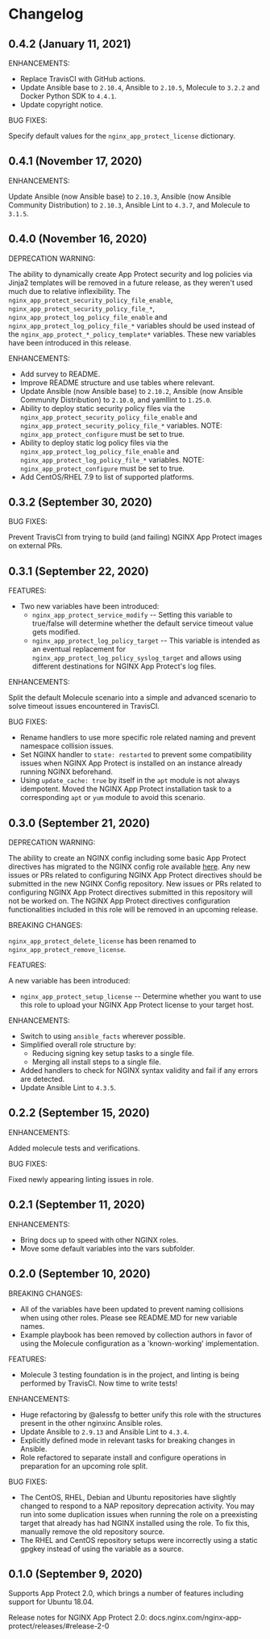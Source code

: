 # Changelog

## 0.4.2 (January 11, 2021)

ENHANCEMENTS:

*   Replace TravisCI with GitHub actions.
*   Update Ansible base to `2.10.4`, Ansible to `2.10.5`, Molecule to `3.2.2` and Docker Python SDK to `4.4.1`.
*   Update copyright notice.

BUG FIXES:

Specify default values for the `nginx_app_protect_license` dictionary.

## 0.4.1 (November 17, 2020)

ENHANCEMENTS:

Update Ansible (now Ansible base) to `2.10.3`, Ansible (now Ansible Community Distribution) to `2.10.3`, Ansible Lint to `4.3.7`, and Molecule to `3.1.5`.

## 0.4.0 (November 16, 2020)

DEPRECATION WARNING:

The ability to dynamically create App Protect security and log policies via Jinja2 templates will be removed in a future release, as they weren't used much due to relative inflexibility. The `nginx_app_protect_security_policy_file_enable`, `nginx_app_protect_security_policy_file_*`, `nginx_app_protect_log_policy_file_enable` and `nginx_app_protect_log_policy_file_*` variables should be used instead of the `nginx_app_protect_*_policy_template*` variables. These new variables have been introduced in this release.

ENHANCEMENTS:

*   Add survey to README.
*   Improve README structure and use tables where relevant.
*   Update Ansible (now Ansible base) to `2.10.2`, Ansible (now Ansible Community Distribution) to `2.10.0`, and yamllint to `1.25.0`.
*   Ability to deploy static security policy files via the `nginx_app_protect_security_policy_file_enable` and `nginx_app_protect_security_policy_file_*` variables. NOTE: `nginx_app_protect_configure` must be set to true.
*   Ability to deploy static log policy files via the `nginx_app_protect_log_policy_file_enable` and `nginx_app_protect_log_policy_file_*` variables. NOTE: `nginx_app_protect_configure` must be set to true.
*   Add CentOS/RHEL 7.9 to list of supported platforms.

## 0.3.2 (September 30, 2020)

BUG FIXES:

Prevent TravisCI from trying to build (and failing) NGINX App Protect images on external PRs.

## 0.3.1 (September 22, 2020)

FEATURES:

*   Two new variables have been introduced:
    *   `nginx_app_protect_service_modify` -- Setting this variable to true/false will determine whether the default service timeout value gets modified.
    *   `nginx_app_protect_log_policy_target` -- This variable is intended as an eventual replacement for `nginx_app_protect_log_policy_syslog_target` and allows using different destinations for NGINX App Protect's log files.

ENHANCEMENTS:

Split the default Molecule scenario into a simple and advanced scenario to solve timeout issues encountered in TravisCI.

BUG FIXES:

*   Rename handlers to use more specific role related naming and prevent namespace collision issues.
*   Set NGINX handler to `state: restarted` to prevent some compatibility issues when NGINX App Protect is installed on an instance already running NGINX beforehand.
*   Using `update_cache: true` by itself in the `apt` module is not always idempotent. Moved the NGINX App Protect installation task to a corresponding `apt` or `yum` module to avoid this scenario.

## 0.3.0 (September 21, 2020)

DEPRECATION WARNING:

The ability to create an NGINX config including some basic App Protect directives has migrated to the NGINX config role available [here](https://github.com/nginxinc/ansible-role-nginx-config). Any new issues or PRs related to configuring NGINX App Protect directives should be submitted in the new NGINX Config repository. New issues or PRs related to configuring NGINX App Protect directives submitted in this repository will not be worked on. The NGINX App Protect directives configuration functionalities included in this role will be removed in an upcoming release.

BREAKING CHANGES:

`nginx_app_protect_delete_license` has been renamed to `nginx_app_protect_remove_license`.

FEATURES:

A new variable has been introduced:
*   `nginx_app_protect_setup_license` -- Determine whether you want to use this role to upload your NGINX App Protect license to your target host.

ENHANCEMENTS:

*   Switch to using `ansible_facts` wherever possible.
*   Simplified overall role structure by:
    *   Reducing signing key setup tasks to a single file.
    *   Merging all install steps to a single file.
*   Added handlers to check for NGINX syntax validity and fail if any errors are detected.
*   Update Ansible Lint to `4.3.5`.

## 0.2.2 (September 15, 2020)

ENHANCEMENTS:

Added molecule tests and verifications.

BUG FIXES:

Fixed newly appearing linting issues in role.

## 0.2.1 (September 11, 2020)

ENHANCEMENTS:

*   Bring docs up to speed with other NGINX roles.
*   Move some default variables into the vars subfolder.

## 0.2.0 (September 10, 2020)

BREAKING CHANGES:

*   All of the variables have been updated to prevent naming collisions when using other roles. Please see README.MD for new variable names.
*   Example playbook has been removed by collection authors in favor of using the Molecule configuration as a 'known-working' implementation.

FEATURES:

*   Molecule 3 testing foundation is in the project, and linting is being performed by TravisCI. Now time to write tests!

ENHANCEMENTS:

*   Huge refactoring by @alessfg to better unify this role with the structures present in the other nginxinc Ansible roles.
*   Update Ansible to `2.9.13` and Ansible Lint to `4.3.4`.
*   Explicitly defined mode in relevant tasks for breaking changes in Ansible.
*   Role refactored to separate install and configure operations in preparation for an upcoming role split.

BUG FIXES:

*   The CentOS, RHEL, Debian and Ubuntu repositories have slightly changed to respond to a NAP repository deprecation activity. You may run into some duplication issues when running the role on a preexisting target that already has had NGINX installed using the role. To fix this, manually remove the old repository source.
*   The RHEL and CentOS repository setups were incorrectly using a static gpgkey instead of using the variable as a source.

## 0.1.0 (September 9, 2020)

Supports App Protect 2.0, which brings a number of features including support for Ubuntu 18.04.

Release notes for NGINX App Protect 2.0: docs.nginx.com/nginx-app-protect/releases/#release-2-0
